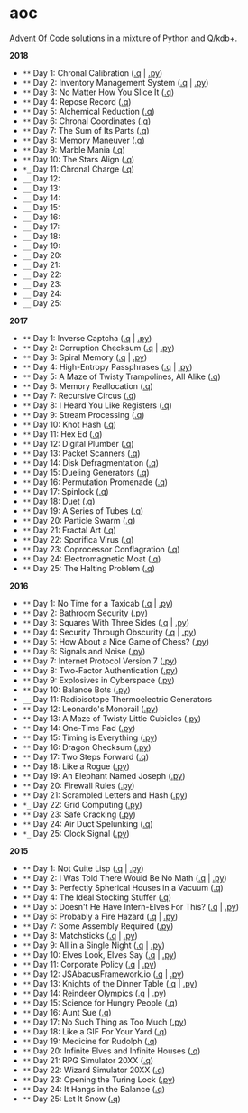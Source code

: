 # aoc
[Advent Of Code](http://adventofcode.com/) solutions in a mixture of Python and Q/kdb+.

**2018**

  - `**` Day 1: Chronal Calibration ([.q](2018/01.q) | [.py](2018/01.py))
  - `**` Day 2: Inventory Management System ([.q](2018/02.q) | [.py](2018/02.py))
  - `**` Day 3: No Matter How You Slice It ([.q](2018/03.q))
  - `**` Day 4: Repose Record ([.q](2018/04.q))
  - `**` Day 5: Alchemical Reduction ([.q](2018/05.q))
  - `**` Day 6: Chronal Coordinates ([.q](2018/06.q))
  - `**` Day 7: The Sum of Its Parts ([.q](2018/07.q))
  - `**` Day 8: Memory Maneuver ([.q](2018/08.q))
  - `**` Day 9: Marble Mania ([.q](2018/09.q))
  - `**` Day 10: The Stars Align ([.q](2018/10.q))
  - `*_` Day 11: Chronal Charge  ([.q](2018/11.q))
  - `__` Day 12:
  - `__` Day 13:
  - `__` Day 14:
  - `__` Day 15:
  - `__` Day 16:
  - `__` Day 17:
  - `__` Day 18:
  - `__` Day 19:
  - `__` Day 20:
  - `__` Day 21:
  - `__` Day 22:
  - `__` Day 23:
  - `__` Day 24:
  - `__` Day 25:

**2017**

  - `**` Day 1: Inverse Captcha ([.q](2017/01.q) | [.py](2017/01.py))
  - `**` Day 2: Corruption Checksum ([.q](2017/02.q) | [.py](2017/02.py))
  - `**` Day 3: Spiral Memory ([.q](2017/03.q) | [.py](2017/03.py))
  - `**` Day 4: High-Entropy Passphrases ([.q](2017/04.q) | [.py](2017/04.py))
  - `**` Day 5: A Maze of Twisty Trampolines, All Alike ([.q](2017/05.q))
  - `**` Day 6: Memory Reallocation ([.q](2017/06.q))
  - `**` Day 7: Recursive Circus ([.q](2017/07.q))
  - `**` Day 8: I Heard You Like Registers ([.q](2017/08.q))
  - `**` Day 9: Stream Processing ([.q](2017/09.q))
  - `**` Day 10: Knot Hash ([.q](2017/10.q))
  - `**` Day 11: Hex Ed ([.q](2017/11.q))
  - `**` Day 12: Digital Plumber ([.q](2017/12.q))
  - `**` Day 13: Packet Scanners ([.q](2017/13.q))
  - `**` Day 14: Disk Defragmentation ([.q](2017/14.q))
  - `**` Day 15: Dueling Generators ([.q](2017/15.q))
  - `**` Day 16: Permutation Promenade ([.q](2017/16.q))
  - `**` Day 17: Spinlock ([.q](2017/17.q))
  - `**` Day 18: Duet ([.q](2017/18.q))
  - `**` Day 19: A Series of Tubes ([.q](2017/19.q))
  - `**` Day 20: Particle Swarm ([.q](2017/20.q))
  - `**` Day 21: Fractal Art  ([.q](2017/21.q))
  - `**` Day 22: Sporifica Virus ([.q](2017/22.q))
  - `**` Day 23: Coprocessor Conflagration ([.q](2017/23.q))
  - `**` Day 24: Electromagnetic Moat ([.q](2017/24.q))
  - `**` Day 25: The Halting Problem ([.q](2017/25.q))

**2016**

 - `**` Day 1: No Time for a Taxicab ([.q](2016/01.q) | [.py](2016/01.py))
 - `**` Day 2: Bathroom Security ([.py](2016/02.py))
 - `**` Day 3: Squares With Three Sides ([.q](2016/03.q) | [.py](2016/03.py))
 - `**` Day 4: Security Through Obscurity ([.q](2016/03.q) | [.py](2016/04.py))
 - `**` Day 5: How About a Nice Game of Chess? ([.py](2016/05.py))
 - `**` Day 6: Signals and Noise ([.py](2016/06.py))
 - `**` Day 7: Internet Protocol Version 7 ([.py](2016/07.py))
 - `**` Day 8: Two-Factor Authentication ([.py](2016/08.py))
 - `**` Day 9: Explosives in Cyberspace ([.py](2016/09.py))
 - `**` Day 10: Balance Bots ([.py](2016/10.py))
 - `__` Day 11: Radioisotope Thermoelectric Generators
 - `**` Day 12: Leonardo's Monorail ([.py](2016/12.py))
 - `**` Day 13: A Maze of Twisty Little Cubicles ([.py](2016/13.py))
 - `**` Day 14: One-Time Pad ([.py](2016/14.py))
 - `**` Day 15: Timing is Everything ([.py](2016/15.py))
 - `**` Day 16: Dragon Checksum ([.py](2016/16.py))
 - `**` Day 17: Two Steps Forward ([.q](2016/17.q))
 - `**` Day 18: Like a Rogue ([.py](2016/18.py))
 - `**` Day 19: An Elephant Named Joseph ([.py](2016/19.py))
 - `**` Day 20: Firewall Rules ([.py](2016/20.py))
 - `**` Day 21: Scrambled Letters and Hash ([.py](2016/21.py))
 - `*_` Day 22: Grid Computing ([.py](2016/22.py))
 - `**` Day 23: Safe Cracking ([.py](2016/23.py))
 - `**` Day 24: Air Duct Spelunking ([.q](2016/24.q))
 - `*_` Day 25: Clock Signal ([.py](2016/25.py))

**2015**

 - `**` Day 1: Not Quite Lisp ([.q](2015/01.q) | [.py](2015/01.py))
 - `**` Day 2: I Was Told There Would Be No Math ([.q](2015/02.q) | [.py](2015/02.py))
 - `**` Day 3: Perfectly Spherical Houses in a Vacuum ([.q](2015/03.q))
 - `**` Day 4: The Ideal Stocking Stuffer ([.q](2015/04.q))
 - `**` Day 5: Doesn't He Have Intern-Elves For This? ([.q](2015/05.q) | [.py](2015/05.py))
 - `**` Day 6: Probably a Fire Hazard ([.q](2015/06.q) | [.py](2015/06.py))
 - `**` Day 7: Some Assembly Required ([.py](2015/07.py))
 - `**` Day 8: Matchsticks ([.q](2015/08.q) | [.py](2015/08.py))
 - `**` Day 9: All in a Single Night ([.q](2015/09.q) | [.py](2015/09.py))
 - `**` Day 10: Elves Look, Elves Say ([.q](2015/10.q) | [.py](2015/10.py))
 - `**` Day 11: Corporate Policy ([.q](2015/11.q) | [.py](2015/11.py))
 - `**` Day 12: JSAbacusFramework.io ([.q](2015/12.q) | [.py](2015/12.py))
 - `**` Day 13: Knights of the Dinner Table ([.q](2015/13.q) | [.py](2015/13.py))
 - `**` Day 14: Reindeer Olympics ([.q](2015/14.q) | [.py](2015/14.py))
 - `**` Day 15: Science for Hungry People ([.q](2015/15.q))
 - `**` Day 16: Aunt Sue ([.q](2015/16.q))
 - `**` Day 17: No Such Thing as Too Much ([.py](2015/17.py))
 - `**` Day 18: Like a GIF For Your Yard ([.q](2015/18.q))
 - `**` Day 19: Medicine for Rudolph ([.q](2015/19.q))
 - `**` Day 20: Infinite Elves and Infinite Houses ([.q](2015/20.q))
 - `**` Day 21: RPG Simulator 20XX ([.q](2015/21.q))
 - `**` Day 22: Wizard Simulator 20XX ([.q](2015/22.q))
 - `**` Day 23: Opening the Turing Lock ([.py](2015/23.py))
 - `**` Day 24: It Hangs in the Balance ([.q](2015/24.q))
 - `**` Day 25: Let It Snow ([.q](2015/25.q))
